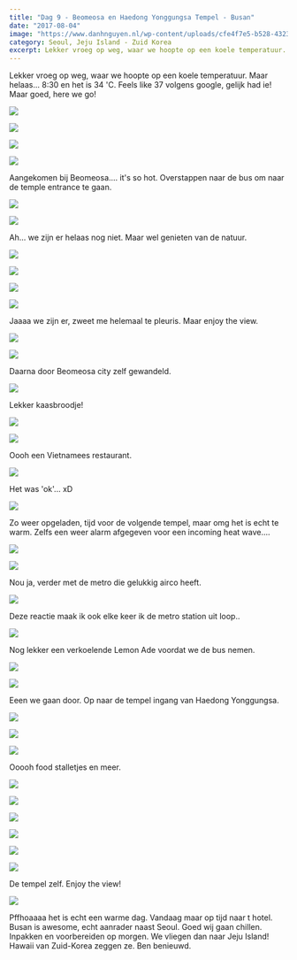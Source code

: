 ```yaml
---
title: "Dag 9 - Beomeosa en Haedong Yonggungsa Tempel - Busan"
date: "2017-08-04"
image: "https://www.danhnguyen.nl/wp-content/uploads/cfe4f7e5-b528-4323-9e30-3450ae74bdf9.jpg"
category: Seoul, Jeju Island - Zuid Korea
excerpt: Lekker vroeg op weg, waar we hoopte op een koele temperatuur. Maar helaas... 8:30 en het is 34 'C. Feels...
---
```


Lekker vroeg op weg, waar we hoopte op een koele temperatuur. Maar helaas... 8:30 en het is 34 'C. Feels like 37 volgens google, gelijk had ie! Maar goed, here we go!

![](https://www.danhnguyen.nl/wp-content/uploads/3e179898-4190-4ac6-a713-1f5831483ad4-700x394.jpg)

![](https://www.danhnguyen.nl/wp-content/uploads/286eec5d-64db-4415-889a-b30182ca8a69-700x394.jpg)

![](https://www.danhnguyen.nl/wp-content/uploads/131429df-9dd8-4fe4-bd56-92a8c4f570c9-700x394.jpg)

![](https://www.danhnguyen.nl/wp-content/uploads/bce7bf3b-5140-40a1-9767-d0bdfa6e96ac-700x394.jpg)

Aangekomen bij Beomeosa.... it's so hot. Overstappen naar de bus om naar de temple entrance te gaan.

![](https://www.danhnguyen.nl/wp-content/uploads/0294f3fc-8953-4ae1-93b3-9f5f4bef5cf5-700x394.jpg)

![](https://www.danhnguyen.nl/wp-content/uploads/cfe4f7e5-b528-4323-9e30-3450ae74bdf9-700x394.jpg)

Ah... we zijn er helaas nog niet. Maar wel genieten van de natuur.

![](https://www.danhnguyen.nl/wp-content/uploads/3b2aa4ed-726d-4c6e-b9c9-2d72b0a5fe77-700x394.jpg)

![](https://www.danhnguyen.nl/wp-content/uploads/5af3a16d-c97d-40c7-a800-225e23d97562-700x394.jpg)

![](https://www.danhnguyen.nl/wp-content/uploads/d733af0f-48eb-458d-9d35-6598f0c85a35-700x394.jpg)

![](https://www.danhnguyen.nl/wp-content/uploads/f7e9054e-f19f-43db-a1ae-35454c71ce92-700x394.jpg)

Jaaaa we zijn er, zweet me helemaal te pleuris. Maar enjoy the view.

![](https://www.danhnguyen.nl/wp-content/uploads/b91e728e-e95c-4d26-b303-3e5dea16da15-700x394.jpg)

![](https://www.danhnguyen.nl/wp-content/uploads/0ddf08c8-59d3-4e75-81b2-44741f560bc4-700x394.jpg)

Daarna door Beomeosa city zelf gewandeld.

![](https://www.danhnguyen.nl/wp-content/uploads/dfd3df9f-153c-4d8f-a394-1e39a1201208-700x394.jpg)

Lekker kaasbroodje!

![](https://www.danhnguyen.nl/wp-content/uploads/a27b91f2-4b5c-4081-82c7-2f968083300d-700x394.jpg)

![](https://www.danhnguyen.nl/wp-content/uploads/f80423ee-e90c-4a9c-8669-0f50d614424b-700x394.jpg)

Oooh een Vietnamees restaurant.

![](https://www.danhnguyen.nl/wp-content/uploads/4a7f269b-7b5b-40f7-8e01-5d53579fe99f-700x394.jpg)

Het was 'ok'... xD

![](https://www.danhnguyen.nl/wp-content/uploads/b27f9b42-c8f3-4431-8599-ef0eb0eb3e69-700x394.jpg)

Zo weer opgeladen, tijd voor de volgende tempel, maar omg het is echt te warm. Zelfs een weer alarm afgegeven voor een incoming heat wave....

![](https://www.danhnguyen.nl/wp-content/uploads/2961040d-30f2-43f1-9788-478df3b3b968-700x394.jpg)

![](https://www.danhnguyen.nl/wp-content/uploads/185664b8-f07e-4207-afdd-1b33960417ea-700x394.jpg)

Nou ja, verder met de metro die gelukkig airco heeft.

![](https://www.danhnguyen.nl/wp-content/uploads/2eff8ba2-b4b8-43b6-8320-579cd372b913-700x394.jpg)

Deze reactie maak ik ook elke keer ik de metro station uit loop..

![](https://www.danhnguyen.nl/wp-content/uploads/c4aecf3b-0f66-4039-918a-f385affe75c2-700x394.jpg)

Nog lekker een verkoelende Lemon Ade voordat we de bus nemen.

![](https://www.danhnguyen.nl/wp-content/uploads/68ef121c-a080-4ead-85fa-89aa89723789-700x394.jpg)

![](https://www.danhnguyen.nl/wp-content/uploads/5c9c9b8c-66f7-45e8-a6e3-409c2b9300ce-700x393.jpg)

Eeen we gaan door. Op naar de tempel ingang van Haedong Yonggungsa.

![](https://www.danhnguyen.nl/wp-content/uploads/3647ca3c-a79d-4298-bc04-fc06e266d470-700x394.jpg)

![](https://www.danhnguyen.nl/wp-content/uploads/97cf4e8c-9c61-4800-ae84-67cf31219c3a-700x394.jpg)

![](https://www.danhnguyen.nl/wp-content/uploads/094067b9-48c6-477f-a103-cf9931b7f293-700x394.jpg)

Ooooh food stalletjes en meer.

![](https://www.danhnguyen.nl/wp-content/uploads/77b40bcb-7841-422c-bd2d-1aaa3016e477-700x394.jpg)

![](https://www.danhnguyen.nl/wp-content/uploads/421e3f73-8d61-446b-bd2e-fc28e568482d-700x394.jpg)

![](https://www.danhnguyen.nl/wp-content/uploads/f43332d9-f856-439c-b57e-8b3d3ff00af7-700x394.jpg)

![](https://www.danhnguyen.nl/wp-content/uploads/7eb30ee8-191b-4f20-8fb0-a7e85744b575-700x394.jpg)

![](https://www.danhnguyen.nl/wp-content/uploads/d088a286-fc91-4359-81cc-26466c813e87-700x394.jpg)

![](https://www.danhnguyen.nl/wp-content/uploads/50fb31ec-534a-44e6-bfc4-5bf0a666638e-700x394.jpg)

De tempel zelf. Enjoy the view!

![](https://www.danhnguyen.nl/wp-content/uploads/c714572a-0386-4820-b355-c0062620f548-700x394.jpg)

Pffhoaaaa het is echt een warme dag. Vandaag maar op tijd naar t hotel.
Busan is awesome, echt aanrader naast Seoul. Goed wij gaan chillen. Inpakken en voorbereiden op morgen. We vliegen dan naar Jeju Island! Hawaii van Zuid-Korea zeggen ze. Ben benieuwd.
